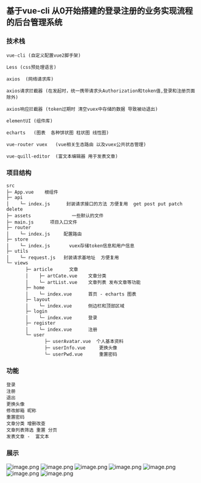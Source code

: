 ## 基于vue-cli 从0开始搭建的登录注册的业务实现流程的后台管理系统
### 技术栈

```
vue-cli (自定义配置vue2脚手架)

Less (css预处理语言)

axios  (网络请求库)

axios请求拦截器 (在发起时，统一携带请求头Authorization和token值,登录和注册页面除外)

axios响应拦截器 (token过期时 清空vuex中存储的数据 导致被动退出)

elementUI (组件库)
 
echarts   (图表  各种饼状图 柱状图 线性图)

vue-router vuex   (vue相关生态路由 以及vuex公共状态管理)

vue-quill-editor  (富文本编辑器 用于发表文章)
```

### 项目结构

```
src
├─ App.vue    根组件
├─ api 	
│    └─ index.js      封装请求接口的方法 方便复用  get post put patch delete
├─ assets	            一些默认的文件
├─ main.js  	项目入口文件
├─ router
│    └─ index.js     配置路由 
├─ store
│    └─ index.js	   vuex存储token信息和用户信息
├─ utils
│    └─ request.js   封装请求基地址  方便复用
└─ views
       ├─ article      文章
       │    ├─ artCate.vue    文章分类
       │    └─ artList.vue    文章列表 发布文章等功能
       ├─ home
       │    └─ index.vue      首页 - echarts 图表 
       ├─ layout	
       │    └─ index.vue      侧边栏和顶部区域
       ├─ login
       │    └─ index.vue      登录
       ├─ register
       │    └─ index.vue      注册
       └─ user
              ├─ userAvatar.vue  个人基本资料
              ├─ userInfo.vue     更换头像
              └─ userPwd.vue	  重置密码
```

### 功能

```
登录
注册
退出
更换头像
修改邮箱 昵称
重置密码
文章分类 增删改查
文章列表筛选 重置 分页 
发表文章 -  富文本
```

### 展示


![image.png](/article/1.png)
![image.png](/article/2.png)
![image.png](/article/3.png)
![image.png](/article/4.png)
![image.png](/article/5.png)
![image.png](/article/6.png)
![image.png](/article/7.png)